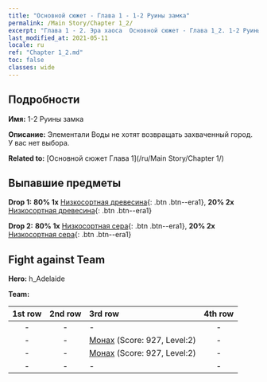 ```yaml
---
title: "Основной сюжет - Глава 1 - 1-2 Руины замка"
permalink: /Main Story/Chapter 1_2/
excerpt: "Глава 1 - 2. Эра хаоса  Основной сюжет - Глава 1_2. 1-2 Руины замка"
last_modified_at: 2021-05-11
locale: ru
ref: "Chapter 1_2.md"
toc: false
classes: wide
---
```


## Подробности

 **Имя:** 1-2 Руины замка

 **Описание:** Элементали Воды не хотят возвращать захваченный город. У вас нет выбора.

 **Related to:** [Основной сюжет Глава 1](/ru/Main Story/Chapter 1/)

## Выпавшие предметы

 **Drop 1:** **80% 1x** [Низкосортная древесина](/ItemsRU/mat_1/){: .btn .btn--era1}, **20% 2x** [Низкосортная древесина](/ItemsRU/mat_1/){: .btn .btn--era1}

 **Drop 2:** **80% 1x** [Низкосортная сера](/ItemsRU/mat_3/){: .btn .btn--era1}, **20% 2x** [Низкосортная сера](/ItemsRU/mat_3/){: .btn .btn--era1}


## Fight against Team
 **Hero:** h_Adelaide

 **Team:**


  | 1st row | 2nd row | 3rd row | 4th row |
  |:----:|:----:|:----|:----:|
  | - | - | - | - |
  | - | - | [Монах](/ru/units/Monk/) (Score: 927, Level:2)  | - |
  | - | - | [Монах](/ru/units/Monk/) (Score: 927, Level:2)  | - |
  | - | - | - | - |


